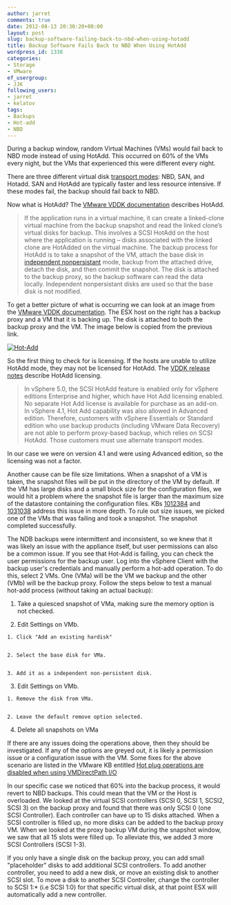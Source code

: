 ```yaml
---
author: jarret
comments: true
date: 2012-08-13 20:30:20+00:00
layout: post
slug: backup-software-failing-back-to-nbd-when-using-hotadd
title: Backup Software Fails Back to NBD When Using HotAdd
wordpress_id: 1338
categories:
- Storage
- VMware
ef_usergroup:
- JJK
following_users:
- jarret
- kelatov
tags:
- Backups
- Hot-add
- NBD
---
```


During a backup window, random Virtual Machines (VMs) would fail back to NBD mode instead of using HotAdd. This occurred on 60% of the VMs every night, but the VMs that experienced this were different every night.





There are three different virtual disk [transport modes](http://pubs.vmware.com/vsphere-50/index.jsp?topic=/com.vmware.vddk.pg.doc_50/vddkDataStruct.5.5.html): NBD, SAN, and Hotadd. SAN and HotAdd are typically faster and less resource intensive. If these modes fail, the backup should fail back to NBD.





Now what is HotAdd? The [VMware VDDK documentation](http://pubs.vmware.com/vsphere-50/index.jsp?topic=/com.vmware.vddk.pg.doc_50/vddkDataStruct.5.5.html) describes HotAdd.





> 
  
> 
> If the application runs in a virtual machine, it can create a linked-clone virtual machine from the backup snapshot and read the linked clone’s virtual disks for backup. This involves a SCSI HotAdd on the host where the application is running – disks associated with the linked clone are HotAdded on the virtual machine. The backup process for HotAdd is to take a snapshot of the VM, attach the base disk in [independent nonpersistant](http://www.vmware.com/support/ws3/doc/ws32_disks2.html) mode, backup from the attached drive, detach the disk, and then commit the snapshot. The disk is attached to the backup proxy, so the backup software can read the data locally. Independent nonpersistant disks are used so that the base disk is not modified.
> 
> 






To get a better picture of what is occurring we can look at an image from the [VMware VDDK documentation](http://pubs.vmware.com/vsphere-50/index.jsp?topic=/com.vmware.vddk.pg.doc_50/vddkDataStruct.5.5.html). The ESX host on the right has a backup proxy and a VM that it is backing up. The disk is attached to both the backup proxy and the VM. The image below is copied from the previous link.





[![Hot-Add](http://virtuallyhyper.com/wp-content/uploads/2012/07/vddkDataStruct.5.5.3.png)](http://virtuallyhyper.com/wp-content/uploads/2012/07/vddkDataStruct.5.5.3.png)





So the first thing to check for is licensing. If the hosts are unable to utilize HotAdd mode, they may not be licensed for HotAdd. The [VDDK release notes](http://www.vmware.com/support/developer/vddk/VDDK-500-ReleaseNotes.html) describe HotAdd licensing.





> 
  
> 
> In vSphere 5.0, the SCSI HotAdd feature is enabled only for vSphere editions Enterprise and higher, which have Hot Add licensing enabled. No separate Hot Add license is available for purchase as an add-on. In vSphere 4.1, Hot Add capability was also allowed in Advanced edition. Therefore, customers with vSphere Essentials or Standard edition who use backup products (including VMware Data Recovery) are not able to perform proxy-based backup, which relies on SCSI HotAdd. Those customers must use alternate transport modes.
> 
> 






In our case we were on version 4.1 and were using Advanced edition, so the licensing was not a factor.





Another cause can be file size limitations. When a snapshot of a VM is taken, the snapshot files will be put in the directory of the VM by default. If the VM has large disks and a small block size for the configuration files, we would hit a problem where the snapshot file is larger than the maximum size of the datastore containing the configuration files. KBs [1012384](http://kb.vmware.com/kb/1012384) and [1031038](http://kb.vmware.com/kb/1031038) address this issue in more depth. To rule out size issues, we picked one of the VMs that was failing and took a snapshot. The snapshot completed successfully.





The NDB backups were intermittent and inconsistent, so we knew that it was likely an issue with the appliance itself, but user permissions can also be a common issue. If you see that Hot-Add is failing, you can check the user permissions for the backup user. Log into the vSphere Client with the backup user's credentials and manually perform a hot-add operation. To do this, select 2 VMs. One (VMa) will be the VM we backup and the other (VMb) will be the backup proxy. Follow the steps below to test a manual hot-add process (without taking an actual backup):







  1. Take a quiesced snapshot of VMa, making sure the memory option is not checked.


  2. Edit Settings on VMb.





    1. Click "Add an existing hardisk"


    2. Select the base disk for VMa.


    3. Add it as a independent non-persistent disk.




  3. Edit Settings on VMb.





    1. Remove the disk from VMa.


    2. Leave the default remove option selected.




  4. Delete all snapshots on VMa






If there are any issues doing the operations above, then they should be investigated. If any of the options are greyed out, it is likely a permission issue or a configuration issue with the VM. Some fixes for the above scenario are listed in the VMware KB entitled [Hot plug operations are disabled when using VMDirectPath I/O](http://kb.vmware.com/kb/1010789)





In our specific case we noticed that 60% into the backup process, it would revert to NBD backups. This could mean that the VM or the Host is overloaded. We looked at the virtual SCSI controllers (SCSI 0, SCSI 1, SCSI2, SCSI 3) on the backup proxy and found that there was only SCSI 0 (one SCSI Controller). Each controller can have up to 15 disks attached. When a SCSI controller is filled up, no more disks can be added to the backup proxy VM. When we looked at the proxy backup VM during the snapshot window, we saw that all 15 slots were filled up. To alleviate this, we added 3 more SCSI Controllers (SCSI 1-3).





If you only have a single disk on the backup proxy, you can add small "placeholder" disks to add additional SCSI controllers. To add another controller, you need to add a new disk, or move an existing disk to another SCSI slot. To move a disk to another SCSI Controller, change the controller to SCSI 1:* (i.e SCSI 1:0) for that specific virtual disk, at that point ESX will automatically add a new controller.



